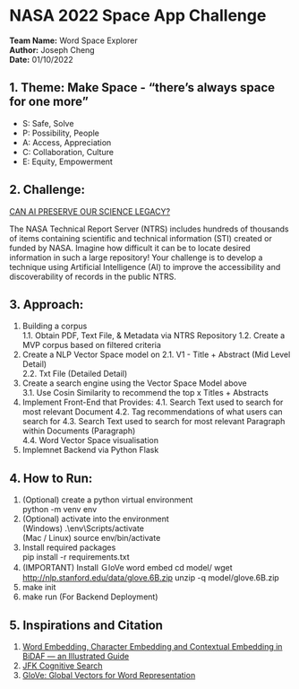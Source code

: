 # NASA 2022 Space App Challenge 

**Team Name:** Word Space Explorer  
**Author:** Joseph Cheng  
**Date:** 01/10/2022  

## 1. Theme: **Make Space - “there’s always space for one more”**
- S: Safe, Solve
- P: Possibility, People
- A: Access, Appreciation
- C: Collaboration, Culture
- E: Equity, Empowerment

## 2. Challenge:  
[CAN AI PRESERVE OUR SCIENCE LEGACY?](https://2022.spaceappschallenge.org/challenges/2022-challenges/science-legacy/details )

The NASA Technical Report Server (NTRS) includes hundreds of thousands of items containing scientific and technical information (STI) created or funded by NASA. Imagine how difficult it can be to locate desired information in such a large repository! Your challenge is to develop a technique using Artificial Intelligence (AI) to improve the accessibility and discoverability of records in the public NTRS.


## 3. Approach:

1. Building a corpus  
  1.1. Obtain PDF, Text File, & Metadata via NTRS Repository
  1.2. Create a MVP corpus based on filtered criteria
2. Create a NLP Vector Space model on
    2.1. V1 - Title + Abstract (Mid Level Detail)  
    2.2. Txt File (Detailed Detail)  
3. Create a search engine using the Vector Space Model above  
    3.1. Use Cosin Similarity to recommend the top x Titles + Abstracts
4. Implement Front-End that Provides:
    4.1. Search Text used to search for most relevant Document
    4.2. Tag recommendations of what users can search for 
    4.3. Search Text used to search for most relevant Paragraph within Documents (Paragraph)  
    4.4. Word Vector Space visualisation
5. Implemnet Backend via Python Flask


## 4. How to Run:
1. (Optional) create a python virtual environment  
    python -m venv env
2. (Optional) activate into the environment  
    (Windows) .\env\Scripts/activate  
    (Mac / Linux) source env/bin/activate
3. Install required packages  
    pip install -r requirements.txt
4. (IMPORTANT) Install ＧloVe word embed
    cd model/
    wget http://nlp.stanford.edu/data/glove.6B.zip
    unzip -q model/glove.6B.zip
5. make init
6. make run (For Backend Deployment)


## 5. Inspirations and Citation
1. [Word Embedding, Character Embedding and Contextual Embedding in BiDAF — an Illustrated Guide](https://towardsdatascience.com/the-definitive-guide-to-bidaf-part-2-word-embedding-character-embedding-and-contextual-c151fc4f05bb#:~:text=Character%20level%20embedding%20uses%20one,a%20word%2C%20character%20by%20character.)
2. [JFK Cognitive Search](https://jfk-demo-2019.azurewebsites.net/#/search?term=oswald)
3. [GloVe: Global Vectors for Word Representation](https://nlp.stanford.edu/projects/glove/)
